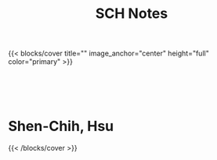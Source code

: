﻿---
title: SCH Notes
---


{{< blocks/cover title="" image_anchor="center" height="full" color="primary" >}}

<h1><br><br>Shen-Chih, Hsu</h1>

{{< /blocks/cover >}}

